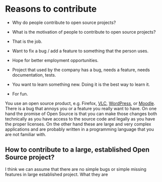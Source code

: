 # Reasons to contribute

* Why do people contribute to open source projects?
* What is the motivation of people to contribute to open source projects?


* That is the job.
* Want to fix a bug / add a feature to something that the person uses.

* Hope for better employment opportunities.
* Project that used by the company has a bug, needs a feature, needs documentation, tests.
* You want to learn something new. Doing it is the best way to learn it.
* For fun.


You use an open source product, e.g. Firefox, [VLC](https://www.videolan.org/), [WordPress](https://wordpress.org/), or [Moodle](https://moodle.org/). There is a bug that annoys you or a feature you really want to have. On one hand the promise of Open Source is that you can make those changes
both technically as you have access to the source code and legally as you have the proper licenses. On the other hand these are large and very complex applications and are probably written in a programming language
that you are not familiar with.


## How to contribute to a large, established Open Source project?

I think we can assume that there are no simple bugs or simple missing features in large established project. What they are




